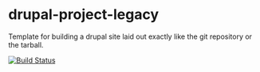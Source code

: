 # drupal-project-legacy

Template for building a drupal site laid out exactly like the git repository or
the tarball. 

[![Build Status](https://travis-ci.org/drupal/drupal-project-legacy.svg?branch=8.6.x)](https://travis-ci.org/drupal/drupal-project-legacy)
